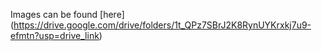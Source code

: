Images can be found [here] (https://drive.google.com/drive/folders/1t_QPz7SBrJ2K8RynUYKrxkj7u9-efmtn?usp=drive_link)
